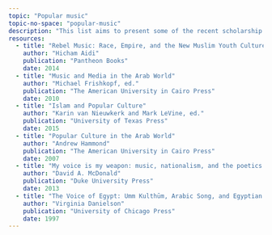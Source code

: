 ```yaml
---
topic: "Popular music"
topic-no-space: "popular-music"
description: "This list aims to present some of the recent scholarship focused on the region's popular music through theories and case studies."
resources:
  - title: "Rebel Music: Race, Empire, and the New Muslim Youth Culture"
    author: "Hicham Aidi"
    publication: "Pantheon Books"
    date: 2014
  - title: "Music and Media in the Arab World"
    author: "Michael Frishkopf, ed."
    publication: "The American University in Cairo Press"
    date: 2010
  - title: "Islam and Popular Culture"
    author: "Karin van Nieuwkerk and Mark LeVine, ed."
    publication: "University of Texas Press"
    date: 2015
  - title: "Popular Culture in the Arab World"
    author: "Andrew Hammond"
    publication: "The American University in Cairo Press"
    date: 2007
  - title: "My voice is my weapon: music, nationalism, and the poetics of Palestinian resistance"
    author: "David A. McDonald"
    publication: "Duke University Press"
    date: 2013
  - title: "The Voice of Egypt: Umm Kulthūm, Arabic Song, and Egyptian Society in the Twentieth Century"
    author: "Virginia Danielson"
    publication: "University of Chicago Press"
    date: 1997
---
```

